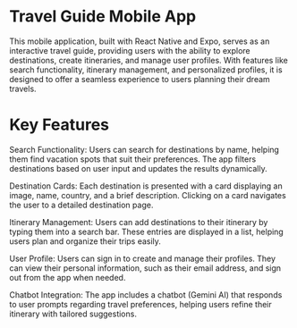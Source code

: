 # Travel Guide Mobile App

This mobile application, built with React Native and Expo, serves as an interactive travel guide, providing users with the ability to explore destinations, create itineraries, and manage user profiles. With features like search functionality, itinerary management, and personalized profiles, it is designed to offer a seamless experience to users planning their dream travels.

# Key Features
Search Functionality: Users can search for destinations by name, helping them find vacation spots that suit their preferences. The app filters destinations based on user input and updates the results dynamically.

Destination Cards: Each destination is presented with a card displaying an image, name, country, and a brief description. Clicking on a card navigates the user to a detailed destination page.

Itinerary Management: Users can add destinations to their itinerary by typing them into a search bar. These entries are displayed in a list, helping users plan and organize their trips easily.

User Profile: Users can sign in to create and manage their profiles. They can view their personal information, such as their email address, and sign out from the app when needed.

Chatbot Integration: The app includes a chatbot (Gemini AI) that responds to user prompts regarding travel preferences, helping users refine their itinerary with tailored suggestions.
